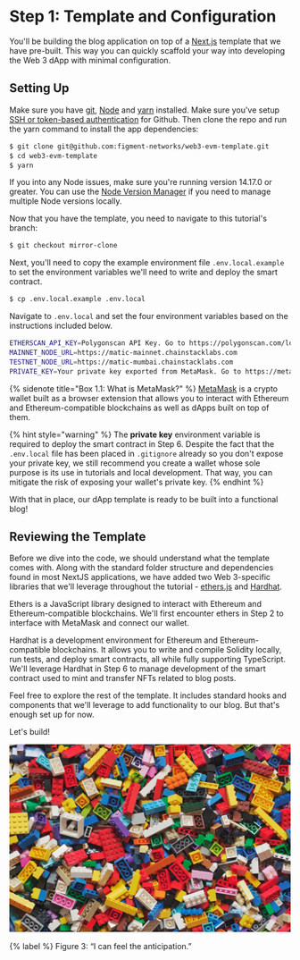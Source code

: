 # Step 1: Template and Configuration

You'll be building the blog application on top of a [Next.js](https://nextjs.org/) template that we have pre-built. This way you can quickly scaffold your way into developing the Web 3 dApp with minimal configuration.

## Setting Up

Make sure you have [git](https://git-scm.com/book/en/v2/Getting-Started-Installing-Git), [Node](https://nodejs.org/en/) and [yarn](https://yarnpkg.com/getting-started/install) installed. Make sure you've setup [SSH or token-based authentication](https://github.blog/2020-12-15-token-authentication-requirements-for-git-operations/) for Github. Then clone the repo and run the yarn command to install the app dependencies:

```bash
$ git clone git@github.com:figment-networks/web3-evm-template.git
$ cd web3-evm-template
$ yarn
```

If you into any Node issues, make sure you're running version 14.17.0 or greater. You can use the [Node Version Manager](https://github.com/nvm-sh/nvm) if you need to manage multiple Node versions locally.

Now that you have the template, you need to navigate to this tutorial's branch:

```bash
$ git checkout mirror-clone
```

Next, you'll need to copy the example environment file `.env.local.example` to set the environment variables we'll need to write and deploy the smart contract. 

```bash
$ cp .env.local.example .env.local
```

Navigate to `.env.local` and set the four environment variables based on the instructions included below.

```bash
ETHERSCAN_API_KEY=Polygonscan API Key. Go to https://polygonscan.com/login and login or create an account. Then click on API-KEYs on the left navigation panel to create an api key. Name the app MirrorClone. Copy-paste the API key here.
MAINNET_NODE_URL=https://matic-mainnet.chainstacklabs.com
TESTNET_NODE_URL=https://matic-mumbai.chainstacklabs.com
PRIVATE_KEY=Your private key exported from MetaMask. Go to https://metamask.zendesk.com/hc/en-us/articles/360015289632-How-to-Export-an-Account-Private-Key to learn how to export your private key.
```

{% sidenote title="Box 1.1: What is MetaMask?" %}
[MetaMask](https://metamask.io/) is a crypto wallet built as a browser extension that allows you to interact with Ethereum and Ethereum-compatible blockchains as well as dApps built on top of them.

{% hint style="warning" %}
The **private key** environment variable is required to deploy the smart contract in Step 6. Despite the fact that the `.env.local` file has been placed in `.gitignore` already so you don't expose your private key, we still recommend you create a wallet whose sole purpose is its use in tutorials and local development. That way, you can mitigate the risk of exposing your wallet's private key.
{% endhint %}

With that in place, our dApp template is ready to be built into a functional blog!

## Reviewing the Template

Before we dive into the code, we should understand what the template comes with. Along with the standard folder structure and dependencies found in most NextJS applications, we have added two Web 3-specific libraries that we'll leverage throughout the tutorial - [ethers.js](https://docs.ethers.io/) and [Hardhat](https://hardhat.org/).

Ethers is a JavaScript library designed to interact with Ethereum and Ethereum-compatible blockchains. We'll first encounter ethers in Step 2 to interface with MetaMask and connect our wallet.

Hardhat is a development environment for Ethereum and Ethereum-compatible blockchains. It allows you to write and compile Solidity locally, run tests, and deploy smart contracts, all while fully supporting TypeScript. We'll leverage Hardhat in Step 6 to manage development of the smart contract used to mint and transfer NFTs related to blog posts.

Feel free to explore the rest of the template. It includes standard hooks and components that we'll leverage to add functionality to our blog. But that's enough set up for now.

Let's build!

![Figure 3: “I can feel the anticipation.”](./assets/lego.jpeg)

{% label %}
Figure 3: “I can feel the anticipation.”
